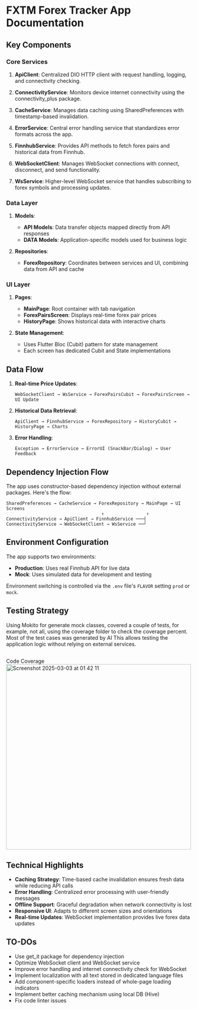 # FXTM Forex Tracker App Documentation

## Key Components

### Core Services

1. **ApiClient**: Centralized DIO HTTP client with request handling, logging, and connectivity checking.

2. **ConnectivityService**: Monitors device internet connectivity using the connectivity_plus package.

3. **CacheService**: Manages data caching using SharedPreferences with timestamp-based invalidation.

4. **ErrorService**: Central error handling service that standardizes error formats across the app.

5. **FinnhubService**: Provides API methods to fetch forex pairs and historical data from Finnhub.

6. **WebSocketClient**: Manages WebSocket connections with connect, disconnect, and send functionality.

7. **WsService**: Higher-level WebSocket service that handles subscribing to forex symbols and processing updates.

### Data Layer

1. **Models**:
   - **API Models**: Data transfer objects mapped directly from API responses
   - **DATA Models**: Application-specific models used for business logic

2. **Repositories**:
   - **ForexRepository**: Coordinates between services and UI, combining data from API and cache

### UI Layer

1. **Pages**:
   - **MainPage**: Root container with tab navigation
   - **ForexPairsScreen**: Displays real-time forex pair prices
   - **HistoryPage**: Shows historical data with interactive charts

2. **State Management**:
   - Uses Flutter Bloc (Cubit) pattern for state management
   - Each screen has dedicated Cubit and State implementations

## Data Flow

1. **Real-time Price Updates**:
   ```
   WebSocketClient → WsService → ForexPairsCubit → ForexPairsScreen → UI Update
   ```

2. **Historical Data Retrieval**:
   ```
   ApiClient → FinnhubService → ForexRepository → HistoryCubit → HistoryPage → Charts
   ```

3. **Error Handling**:
   ```
   Exception → ErrorService → ErrorUI (SnackBar/Dialog) → User Feedback
   ```

## Dependency Injection Flow

The app uses constructor-based dependency injection without external packages. Here's the flow:

```
SharedPreferences → CacheService → ForexRepository → MainPage → UI Screens
                                    ↑                ↑
ConnectivityService → ApiClient → FinnhubService ───┤
ConnectivityService → WebSocketClient → WsService ──┘
```

## Environment Configuration

The app supports two environments:
- **Production**: Uses real Finnhub API for live data
- **Mock**: Uses simulated data for development and testing

Environment switching is controlled via the `.env` file's `FLAVOR` setting `prod` or `mock`.

## Testing Strategy
Using Mokito for generate mock classes, covered a couple of tests, for example, not all, using the coverage folder to check the coverage percent.
Most of the test cases was generated by AI
This allows testing the application logic without relying on external services.

##
Code Coverage
<img width="500" alt="Screenshot 2025-03-03 at 01 42 11" src="https://github.com/user-attachments/assets/8c94e102-80c4-4e33-8941-33d1023d5392" />


## Technical Highlights

- **Caching Strategy**: Time-based cache invalidation ensures fresh data while reducing API calls
- **Error Handling**: Centralized error processing with user-friendly messages
- **Offline Support**: Graceful degradation when network connectivity is lost
- **Responsive UI**: Adapts to different screen sizes and orientations
- **Real-time Updates**: WebSocket implementation provides live forex data updates

## TO-DOs
- Use get_it package for dependency injection
- Optimize WebSocket client and WebSocket service
- Improve error handling and internet connectivity check for WebSocket
- Implement localization with all text stored in dedicated language files
- Add component-specific loaders instead of whole-page loading indicators
- Implement better caching mechanism using local DB (Hive)
- Fix code linter issues
